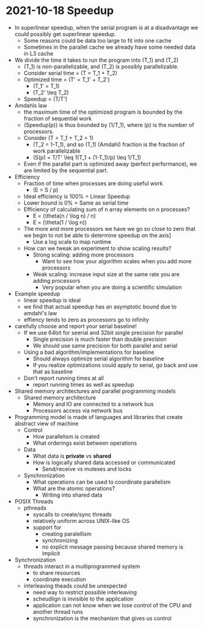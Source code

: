 # 2021-10-18 Speedup

* In superlinear speedup, when the serial program is at a disadvantage we could possibly get superlinear speedup.
  * Some reasons could be data too large to fit into one cache
  * Sometimes in the parallel cache we already have some needed data in L3 cache
* We divide the time it takes to run the program into \(T_1\) and \(T_2\)
  * \(T_1\) is non-parallelizable, and \(T_2\) is possibly parallelizable.
  * Consider serial time = \(T = T_1 + T_2\)
  * Optimized time = \(T' = T_1' + T_2'\)
    * \(T_1' = T_1\)
    * \(T_2' \leq T_2\)
  * Speedup = \(T/T'\)
* Amdahls law
  * the maximum time of the optimized program is bounded by the fraction of sequential work
  * \(Speedup(p)\) is thus bounded by \(1/T_1\), where \(p\) is the number of processors.
  * Consider \(T = T_1 + T_2 = 1\)
    * \(T_2 = 1-T_1\), and so \(T_1\) (Amdahl) fraction is the fraction of work parallelizable
    * \(S(p) = T/T' \leq 1(T_1 + (1-T_1)/p) \leq 1/T_1\)
  * Even if the parallel part is optimized away (perfect performance), we are limited by the sequential part.
* Efficiency
  * Fraction of time when processes are doing useful work
    * \(E = S / p\)
  * Ideal efficiency is 100% = Linear Speedup
  * Lower bound is 0% = Same as serial time
  * Efficiency of calculating sum of n array elements on n processes?
    * E = \(\theta(n / \log n) / n\)
    * E = \(\theta(1 / \log n)\)
  * The more and more processors we have we go so close to zero that we begin to not be able to determine speedup on the axis]
    * Use a log scale to map runtime
  * How can we tweak an experiment to show scaling results?
    * Strong scaling: adding more processors
      * Want to see how your algorithm scales when you add more processors
    * Weak scaling: increase input size at the same rate you are adding processors
      * Very popular when you are doing a scientific simulation
* Example speedup
  * linear speedup is ideal
  * we find that actual speedup has an asymptotic bound due to amdahl's law
  * effiency tends to zero as processors go to infinity
* carefully choose and report your serial baseline!
  * If we use 64bit for seerial and 32bit single precision for parallel
    * Single precision is much faster than double precision
    * We should use same precision for both parallel and serial
  * Using a bad algorithm/implementations for baseline
    * Should always optimize serial algorithm for baseline
    * If you realize optimizations could apply to serial, go back and use that as baseline
  * Don't report running times at all
    * report running times as well as speedup
* Shared memory architectures and parallel programming models
  * Shared memory architecture
    * Memory and IO are connected to a network bus
    * Processors access via network bus
* Programming model is made of languages and libraries that create abstract view of machine
  * Control
    * How parallelism is created
    * What orderings exist between operations
  * Data
    * What data is **private** vs **shared**
    * How is logically shared data accessed or communicated
      * Send/receive vs mutexes and locks
  * Synchronization
    * What operations can be used to coordinate parallelism
    * What are the atomic operations?
      * Writing into shared data
* POSIX Threads
  * pthreads
    * syscalls to create/sync threads
    * relatively uniform across UNIX-like OS
    * support for
      * creating paralellism
      * synchronizing
      * no explicit message passing because shared memory is implicit
* Synchronization
  * threads interact in a multiprogrammed system
    * to share resources
    * coordinate execution
  * interleaving theads could be unexpected
    * need way to restrict possible interleaving
    * scheudlign is invisible to the application
    * application can not know when we lose control of the CPU and another thread runs
    * synchronization is the mechanism that gives us control